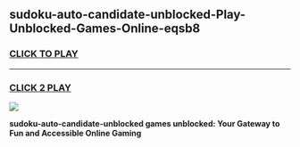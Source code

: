
## sudoku-auto-candidate-unblocked-Play-Unblocked-Games-Online-eqsb8
<h3>
<a href="https://premium76.site?title=sudoku-auto-candidate-unblocked&ref=25A">CLICK TO PLAY</a></h3>
<hr>

<h3>
<a href="https://premium76.site?title=sudoku-auto-candidate-unblocked&ref=25A">CLICK 2 PLAY</a>
  
</h3>

<a href="https://premium76.site?title=sudoku-auto-candidate-unblocked&ref=25A"><img src="https://clearcache.store/games.png"></a>


**sudoku-auto-candidate-unblocked games unblocked: Your Gateway to Fun and Accessible Online Gaming**
